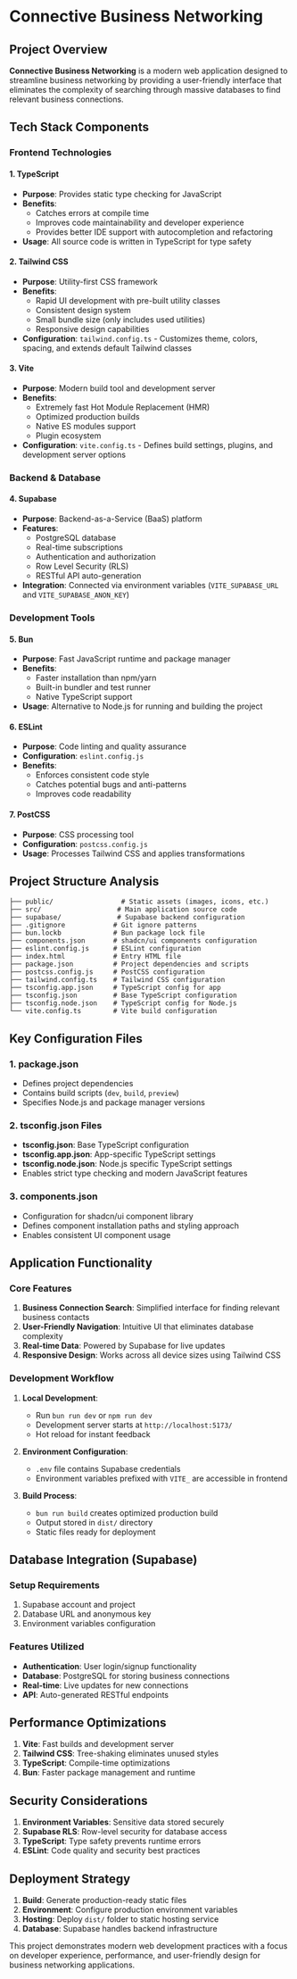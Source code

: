 # Connective Business Networking 

## Project Overview

**Connective Business Networking** is a modern web application designed to streamline business networking by providing a user-friendly interface that eliminates the complexity of searching through massive databases to find relevant business connections.

## Tech Stack Components

### Frontend Technologies

#### 1. **TypeScript**
- **Purpose**: Provides static type checking for JavaScript
- **Benefits**: 
  - Catches errors at compile time
  - Improves code maintainability and developer experience
  - Provides better IDE support with autocompletion and refactoring
- **Usage**: All source code is written in TypeScript for type safety

#### 2. **Tailwind CSS**
- **Purpose**: Utility-first CSS framework
- **Benefits**:
  - Rapid UI development with pre-built utility classes
  - Consistent design system
  - Small bundle size (only includes used utilities)
  - Responsive design capabilities
- **Configuration**: `tailwind.config.ts` - Customizes theme, colors, spacing, and extends default Tailwind classes

#### 3. **Vite**
- **Purpose**: Modern build tool and development server
- **Benefits**:
  - Extremely fast Hot Module Replacement (HMR)
  - Optimized production builds
  - Native ES modules support
  - Plugin ecosystem
- **Configuration**: `vite.config.ts` - Defines build settings, plugins, and development server options

### Backend & Database

#### 4. **Supabase**
- **Purpose**: Backend-as-a-Service (BaaS) platform
- **Features**:
  - PostgreSQL database
  - Real-time subscriptions
  - Authentication and authorization
  - Row Level Security (RLS)
  - RESTful API auto-generation
- **Integration**: Connected via environment variables (`VITE_SUPABASE_URL` and `VITE_SUPABASE_ANON_KEY`)

### Development Tools

#### 5. **Bun**
- **Purpose**: Fast JavaScript runtime and package manager
- **Benefits**:
  - Faster installation than npm/yarn
  - Built-in bundler and test runner
  - Native TypeScript support
- **Usage**: Alternative to Node.js for running and building the project

#### 6. **ESLint**
- **Purpose**: Code linting and quality assurance
- **Configuration**: `eslint.config.js`
- **Benefits**:
  - Enforces consistent code style
  - Catches potential bugs and anti-patterns
  - Improves code readability

#### 7. **PostCSS**
- **Purpose**: CSS processing tool
- **Configuration**: `postcss.config.js`
- **Usage**: Processes Tailwind CSS and applies transformations

## Project Structure Analysis

```
├── public/                 # Static assets (images, icons, etc.)
├── src/                   # Main application source code
├── supabase/              # Supabase backend configuration
├── .gitignore            # Git ignore patterns
├── bun.lockb             # Bun package lock file
├── components.json       # shadcn/ui components configuration
├── eslint.config.js      # ESLint configuration
├── index.html            # Entry HTML file
├── package.json          # Project dependencies and scripts
├── postcss.config.js     # PostCSS configuration
├── tailwind.config.ts    # Tailwind CSS configuration
├── tsconfig.app.json     # TypeScript config for app
├── tsconfig.json         # Base TypeScript configuration
├── tsconfig.node.json    # TypeScript config for Node.js
└── vite.config.ts        # Vite build configuration
```

## Key Configuration Files

### 1. **package.json**
- Defines project dependencies
- Contains build scripts (`dev`, `build`, `preview`)
- Specifies Node.js and package manager versions

### 2. **tsconfig.json Files**
- **tsconfig.json**: Base TypeScript configuration
- **tsconfig.app.json**: App-specific TypeScript settings
- **tsconfig.node.json**: Node.js specific TypeScript settings
- Enables strict type checking and modern JavaScript features

### 3. **components.json**
- Configuration for shadcn/ui component library
- Defines component installation paths and styling approach
- Enables consistent UI component usage

## Application Functionality

### Core Features
1. **Business Connection Search**: Simplified interface for finding relevant business contacts
2. **User-Friendly Navigation**: Intuitive UI that eliminates database complexity
3. **Real-time Data**: Powered by Supabase for live updates
4. **Responsive Design**: Works across all device sizes using Tailwind CSS

### Development Workflow
1. **Local Development**: 
   - Run `bun run dev` or `npm run dev`
   - Development server starts at `http://localhost:5173/`
   - Hot reload for instant feedback

2. **Environment Configuration**:
   - `.env` file contains Supabase credentials
   - Environment variables prefixed with `VITE_` are accessible in frontend

3. **Build Process**:
   - `bun run build` creates optimized production build
   - Output stored in `dist/` directory
   - Static files ready for deployment

## Database Integration (Supabase)

### Setup Requirements
1. Supabase account and project
2. Database URL and anonymous key
3. Environment variables configuration

### Features Utilized
- **Authentication**: User login/signup functionality
- **Database**: PostgreSQL for storing business connections
- **Real-time**: Live updates for new connections
- **API**: Auto-generated RESTful endpoints

## Performance Optimizations

1. **Vite**: Fast builds and development server
2. **Tailwind CSS**: Tree-shaking eliminates unused styles
3. **TypeScript**: Compile-time optimizations
4. **Bun**: Faster package management and runtime

## Security Considerations

1. **Environment Variables**: Sensitive data stored securely
2. **Supabase RLS**: Row-level security for database access
3. **TypeScript**: Type safety prevents runtime errors
4. **ESLint**: Code quality and security best practices

## Deployment Strategy

1. **Build**: Generate production-ready static files
2. **Environment**: Configure production environment variables
3. **Hosting**: Deploy `dist/` folder to static hosting service
4. **Database**: Supabase handles backend infrastructure

This project demonstrates modern web development practices with a focus on developer experience, performance, and user-friendly design for business networking applications.
